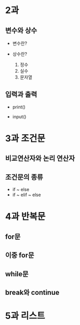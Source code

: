 # 2과 
## 변수와 상수
* 변수란?

* 상수란?
  1. 정수
  2. 실수
  3. 문자열

## 입력과 출력
* print()

* input()

# 3과 조건문 

## 비교연산자와 논리 연산자

## 조건문의 종류
* if ~ else
* if ~ elif ~ else

# 4과 반복문 
## for문
## 이중 for문
## while문
## break와 continue

# 5과 리스트 
